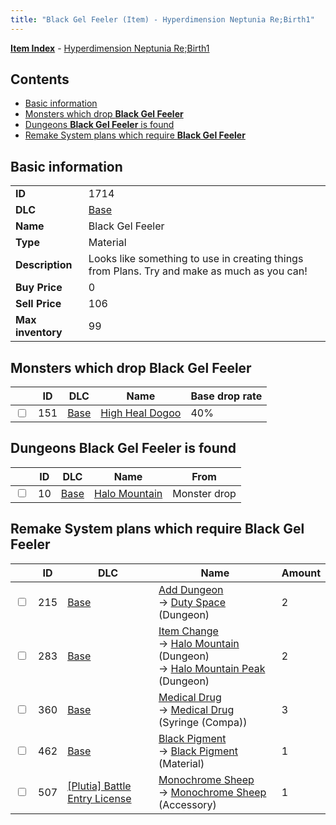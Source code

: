 ```yaml
---
title: "Black Gel Feeler (Item) - Hyperdimension Neptunia Re;Birth1"
---
```


[**Item Index**](/neptunia/rb1/item/index.html) - [Hyperdimension Neptunia Re;Birth1](/neptunia/rb1)

## Contents

- [Basic information](#basic-information)
- [Monsters which drop **Black Gel Feeler**](#monsters-which-drop-black-gel-feeler)
- [Dungeons **Black Gel Feeler** is found](#dungeons-black-gel-feeler-is-found)
- [Remake System plans which require **Black Gel Feeler**](#remake-system-plans-which-require-black-gel-feeler)

## Basic information

|   |   |
| -- | -- |
| **ID** | 1714 |
| **DLC** | [Base](/neptunia/rb1/dlc/1-base.html) |
| **Name** | Black Gel Feeler |
| **Type** | Material |
| **Description** | Looks like something to use in creating things from Plans. Try and make as much as you can! |
| **Buy Price** | 0 |
| **Sell Price** | 106 |
| **Max inventory** | 99 |

## Monsters which drop **Black Gel Feeler**

|    | ID | DLC | Name | Base drop rate |
| -- | -- | --- | ---- | -------------- |
| <input type="checkbox" id="rb1-monster-1-151" class="trackbox" /> | 151 | [Base](/neptunia/rb1/dlc/1-base.html) | [High Heal Dogoo](/neptunia/rb1/monster/1-151-high-heal-dogoo.html) | 40% |

## Dungeons **Black Gel Feeler** is found

|    | ID | DLC | Name | From |
| -- | -- | --- | ---- | ---- |
| <input type="checkbox" id="rb1-dungeon-1-10" class="trackbox" /> | 10 | [Base](/neptunia/rb1/dlc/1-base.html) | [Halo Mountain](/neptunia/rb1/dungeon/1-10-halo-mountain.html) | Monster drop |

## Remake System plans which require **Black Gel Feeler**

|    | ID | DLC | Name | Amount |
| -- | -- | --- | ---- | ------ |
| <input type="checkbox" id="rb1-remake-1-215" class="trackbox" /> | 215 | [Base](/neptunia/rb1/dlc/1-base.html) | [Add Dungeon](/neptunia/rb1/remake/1-215-add-dungeon.html)<br />→ [Duty Space](/neptunia/rb1/dungeon/1-109-duty-space.html) (Dungeon) | 2 |
| <input type="checkbox" id="rb1-remake-1-283" class="trackbox" /> | 283 | [Base](/neptunia/rb1/dlc/1-base.html) | [Item Change](/neptunia/rb1/remake/1-283-item-change.html)<br />→ [Halo Mountain](/neptunia/rb1/dungeon/1-10-halo-mountain.html) (Dungeon)<br />→ [Halo Mountain Peak](/neptunia/rb1/dungeon/1-11-halo-mountain-peak.html) (Dungeon) | 2 |
| <input type="checkbox" id="rb1-remake-1-360" class="trackbox" /> | 360 | [Base](/neptunia/rb1/dlc/1-base.html) | [Medical Drug](/neptunia/rb1/remake/1-360-medical-drug.html)<br />→ [Medical Drug](/neptunia/rb1/item/1-2333-medical-drug.html) (Syringe (Compa)) | 3 |
| <input type="checkbox" id="rb1-remake-1-462" class="trackbox" /> | 462 | [Base](/neptunia/rb1/dlc/1-base.html) | [Black Pigment](/neptunia/rb1/remake/1-462-black-pigment.html)<br />→ [Black Pigment](/neptunia/rb1/item/1-1941-black-pigment.html) (Material) | 1 |
| <input type="checkbox" id="rb1-remake-7-507" class="trackbox" /> | 507 | [[Plutia] Battle Entry License](/neptunia/rb1/dlc/7-plutia.html) | [Monochrome Sheep](/neptunia/rb1/remake/7-507-monochrome-sheep.html)<br />→ [Monochrome Sheep](/neptunia/rb1/item/7-3057-monochrome-sheep.html) (Accessory) | 1 |
